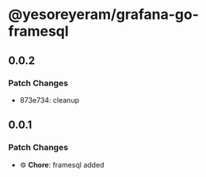 # @yesoreyeram/grafana-go-framesql

## 0.0.2

### Patch Changes

- 873e734: cleanup

## 0.0.1

### Patch Changes

- ⚙️ **Chore**: framesql added
